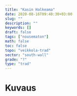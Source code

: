 ```yaml
---
title: "Kasin Halkeama"
date: 2020-08-16T09:40:30+03:00
slug: ""
description: ""
keywords: []
draft: false
tags: ["nousematon"]
math: false
toc: false
topo: "veikkola-trad"
sector: "south-wall"
grade: "?"
type: "trad"
---
```


# Kuvaus
